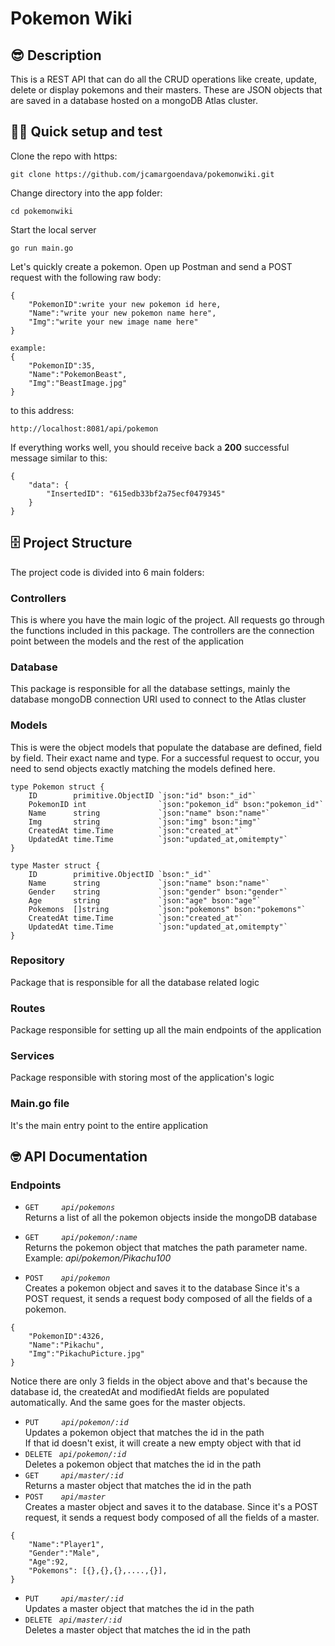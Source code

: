 # Pokemon Wiki

## 😎 **Description**

This is a REST API that can do all the CRUD operations like create, update, delete or display pokemons and their masters. These are JSON objects that are saved in a database hosted on a mongoDB Atlas cluster.


## 👨‍🏫 **Quick setup and test**

Clone the repo with https:
```
git clone https://github.com/jcamargoendava/pokemonwiki.git
```
Change directory into the app folder:
```
cd pokemonwiki
```
Start the local server
```
go run main.go
```

Let's quickly create a pokemon. Open up Postman and send a POST request with the following raw body:
```
{
    "PokemonID":write your new pokemon id here,
    "Name":"write your new pokemon name here",
    "Img":"write your new image name here"
}

example:
{
    "PokemonID":35,
    "Name":"PokemonBeast",
    "Img":"BeastImage.jpg"
}
```
to this address:
```
http://localhost:8081/api/pokemon
```
If everything works well, you should receive back a **200** successful message similar to this:
```
{
    "data": {
        "InsertedID": "615edb33bf2a75ecf0479345"
    }
}
```


## 🗄️ **Project Structure** ##
The project code is divided into 6 main folders:
### **Controllers** ###
This is where you have the main logic of the project.
All requests go through the functions included in this package.
The controllers are the connection point between the models and the rest of the application

### **Database** ###
This package is responsible for all the database settings, mainly the database mongoDB connection URI used to connect to the Atlas cluster

### **Models** ###
This is were the object models that populate the database are defined, field by field. Their exact name and type. For a successful request to occur, you need to send objects exactly matching the models defined here.


```
type Pokemon struct {
	ID        primitive.ObjectID `json:"id" bson:"_id"`
	PokemonID int                `json:"pokemon_id" bson:"pokemon_id"`
	Name      string             `json:"name" bson:"name"`
	Img       string             `json:"img" bson:"img"`
	CreatedAt time.Time          `json:"created_at"`
	UpdatedAt time.Time          `json:"updated_at,omitempty"`
}
```

```
type Master struct {
	ID        primitive.ObjectID `bson:"_id"`
	Name      string             `json:"name" bson:"name"`
	Gender    string             `json:"gender" bson:"gender"`
	Age       string             `json:"age" bson:"age"`
	Pokemons  []string           `json:"pokemons" bson:"pokemons"`
	CreatedAt time.Time          `json:"created_at"`
	UpdatedAt time.Time          `json:"updated_at,omitempty"`
}
```

### **Repository** ###
Package that is responsible for all the database related logic

### **Routes** ###
Package responsible for setting up all the main endpoints of the application

### **Services** ###
Package responsible with storing most of the application's logic

### **Main.go file** ###
It's the main entry point to the entire application





## 🤓 **API Documentation**


### Endpoints
- `GET` &ensp;&ensp;&ensp;&ensp; *`api/pokemons`*  
    Returns a list of all the pokemon objects inside the mongoDB database

- `GET` &ensp;&ensp;&ensp;&ensp; *`api/pokemon/:name`*  
Returns the pokemon object that matches the path parameter name.  
Example: *api/pokemon/Pikachu100*

- `POST`&ensp;&ensp;&ensp;&ensp;*`api/pokemon`*  
Creates a pokemon object and saves it to the database
Since it's a POST request, it sends a request body composed of all the fields of a pokemon.
```
{
    "PokemonID":4326,
    "Name":"Pikachu",
    "Img":"PikachuPicture.jpg"
}
```
Notice there are only 3 fields in the object above and that's because the database id, the createdAt and modifiedAt fields are populated automatically. And the same goes for the master objects.  

- `PUT` &ensp;&ensp;&ensp;&ensp; *`api/pokemon/:id`*  
Updates a pokemon object that matches the id in the path  
If that id doesn't exist, it will create a new empty object with that id
- `DELETE`&ensp; *`api/pokemon/:id`*  
Deletes a pokemon object that matches the id in the path  
- `GET`&ensp;&ensp;&ensp;&ensp;&ensp;*`api/master/:id`*  
Returns a master object that matches the id in the path  
- `POST`&ensp;&ensp;&ensp;&ensp;*`api/master`*  
Creates a master object and saves it to the database.
Since it's a POST request, it sends a request body composed of all the fields of a master.  

```
{
    "Name":"Player1",
	"Gender":"Male",
	"Age":92,
	"Pokemons": [{},{},{},....,{}],
}
```

- `PUT`&ensp;&ensp;&ensp;&ensp;&ensp;*`api/master/:id`*  
Updates a master object that matches the id in the path
- `DELETE` &ensp;*`api/master/:id`*  
Deletes a master object that matches the id in the path
